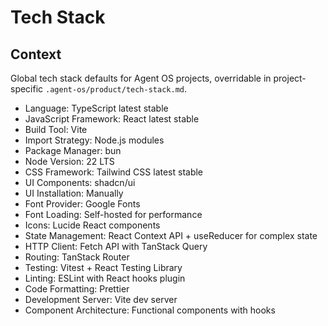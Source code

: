 # Tech Stack

## Context

Global tech stack defaults for Agent OS projects, overridable in project-specific `.agent-os/product/tech-stack.md`.

- Language: TypeScript latest stable
- JavaScript Framework: React latest stable
- Build Tool: Vite
- Import Strategy: Node.js modules
- Package Manager: bun
- Node Version: 22 LTS
- CSS Framework: Tailwind CSS latest stable
- UI Components: shadcn/ui
- UI Installation: Manually
- Font Provider: Google Fonts
- Font Loading: Self-hosted for performance
- Icons: Lucide React components
- State Management: React Context API + useReducer for complex state
- HTTP Client: Fetch API with TanStack Query
- Routing: TanStack Router
- Testing: Vitest + React Testing Library
- Linting: ESLint with React hooks plugin
- Code Formatting: Prettier
- Development Server: Vite dev server
- Component Architecture: Functional components with hooks

